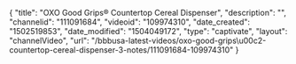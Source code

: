 {
    "title": "OXO Good Grips&reg; Countertop Cereal Dispenser",
    "description": "",
    "channelid": "111091684",
    "videoid": "109974310",
    "date_created": "1502519853",
    "date_modified": "1504049172",
    "type": "captivate",
    "layout": "channelVideo",
    "url": "\/bbbusa-latest-videos\/oxo-good-grips\u00c2-countertop-cereal-dispenser-3-notes\/111091684-109974310"
}
